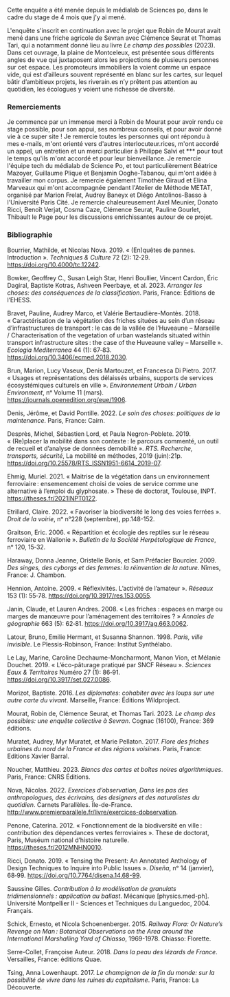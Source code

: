 Cette enquête a été menée depuis le médialab de Sciences po, dans le cadre du stage de 4 mois que j'y ai mené.

L'enquête s'inscrit en continuation avec le projet que Robin de Mourat avait mené dans une friche agricole de Sevran avec Clémence Seurat et Thomas Tari, qui a notamment donné lieu au livre *Le champ des possibles* (2023). Dans cet ouvrage, la plaine de Montceleux, est présentée sous différents angles de vue qui juxtaposent alors les projections de plusieurs personnes sur cet espace. Les promoteurs immobiliers la voient comme un espace vide, qui est d’ailleurs souvent représenté en blanc sur les cartes, sur lequel bâtir d’ambitieux projets, les riverain.es n’y prêtent pas attention au quotidien, les écologues y voient une richesse de diversité.

### Remerciements

Je commence par un immense merci à Robin de Mourat pour avoir rendu ce stage possible, pour son appui, ses nombreux conseils, et pour avoir donné vie à ce super site ! Je remercie toutes les personnes qui ont répondu à mes e-mails, m'ont orienté vers d'autres interlocuteur.rices, m'ont accordé un appel, un entretien et un merci particulier à Philippe Salvi et *** pour tout le temps qu'ils m'ont accordé et pour leur bienveillance. Je remercie l'équipe tech du médialab de Science Po, et tout particulièrement Béatrice Mazoyer, Guillaume Plique et Benjamin Ooghe-Tabanou, qui m'ont aidée à travailler mon corpus. Je remercie également Timothée Giraud et Elina Marveaux qui m'ont accompagnée pendant l'Atelier de Méthode METAT, organisé par Marion Frelat, Audrey Baneyx et Diégo Antolinos-Basso à l'Université Paris Cité. Je remercie chaleureusement Axel Meunier, Donato Ricci, Benoît Verjat, Cosma Caze, Clémence Seurat, Pauline Gourlet, Thibault le Page pour les discussions enrichissantes autour de ce projet.


### Bibliographie

Bourrier, Mathilde, et Nicolas Nova. 2019. « (En)quêtes de pannes. Introduction ». *Techniques & Culture* 72 (2): 12‑29. https://doi.org/10.4000/tc.12242.

Bowker, Geoffrey C., Susan Leigh Star, Henri Boullier, Vincent Cardon, Éric Dagiral, Baptiste Kotras, Ashveen Peerbaye, et al. 2023. *Arranger les choses: des conséquences de la classification*. Paris, France: Éditions de l’EHESS.

Bravet, Pauline, Audrey Marco, et Valérie Bertaudière-Montès. 2018. « Caractérisation de la végétation des friches situées au sein d’un réseau d’infrastructures de transport : le cas de la vallée de l’Huveaune – Marseille / Characterisation of the vegetation of urban wastelands situated within transport infrastructure sites : the case of the Huveaune valley – Marseille ». *Ecologia Mediterranea* 44 (1): 67‑83. https://doi.org/10.3406/ecmed.2018.2030.

Brun, Marion, Lucy Vaseux, Denis Martouzet, et Francesca Di Pietro. 2017. « Usages et représentations des délaissés urbains, supports de services écosystémiques culturels en ville ». *Environnement Urbain / Urban Environment*, nᵒ Volume 11 (mars). https://journals.openedition.org/eue/1906.

Denis, Jérôme, et David Pontille. 2022. *Le soin des choses: politiques de la maintenance*. Paris, France: Cairn.

Desprès, Michel, Sébastien Lord, et Paula Negron-Poblete. 2019. « (Re)placer la mobilité dans son contexte : le parcours commenté, un outil de recueil et d’analyse de données demobilité ». *RTS. Recherche, transports, sécurité*, La mobilité en méthodes, 2019 (juin):21p. https://doi.org/10.25578/RTS_ISSN1951-6614_2019-07.

Ehmig, Muriel. 2021. « Maitrise de la végétation dans un environnement ferroviaire : ensemencement choisi de voies de service comme une alternative à l’emploi du glyphosate. » These de doctorat, Toulouse, INPT. https://theses.fr/2021INPT0122.

Etrillard, Claire. 2022. « Favoriser la biodiversité le long des voies ferrées ». *Droit de la voirie*, nᵒ n°228 (septembre), pp.148-152.

Graitson, Eric. 2006. « Répartition et écologie des reptiles sur le réseau ferroviaire en Wallonie ». *Bulletin de la Société Herpétologique de France*, nᵒ 120, 15‑32.

Haraway, Donna Jeanne, Oristelle Bonis, et Sam Préfacier Bourcier. 2009. *Des singes, des cyborgs et des femmes: la réinvention de la nature*. Nîmes, France: J. Chambon.

Hennion, Antoine. 2009. « Réflexivités. L’activité de l’amateur ». *Réseaux* 153 (1): 55‑78. https://doi.org/10.3917/res.153.0055.

Janin, Claude, et Lauren Andres. 2008. « Les friches : espaces en marge ou marges de manœuvre pour l’aménagement des territoires ? » *Annales de géographie* 663 (5): 62‑81. https://doi.org/10.3917/ag.663.0062.

Latour, Bruno, Emilie Hermant, et Susanna Shannon. 1998. *Paris, ville invisible*. Le Plessis-Robinson, France: Institut Synthélabo.

Le Lay, Marine, Caroline Dechaume-Moncharmont, Manon Vion, et Mélanie Douchet. 2019. « L’éco-pâturage pratiqué par SNCF Réseau ». *Sciences Eaux & Territoires* Numéro 27 (1): 86‑91. https://doi.org/10.3917/set.027.0086.

Morizot, Baptiste. 2016. *Les diplomates: cohabiter avec les loups sur une autre carte du vivant*. Marseille, France: Éditions Wildproject.

Mourat, Robin de, Clémence Seurat, et Thomas Tari. 2023. *Le champ des possibles: une enquête collective à Sevran*. Cognac (16100), France: 369 éditions.

Muratet, Audrey, Myr Muratet, et Marie Pellaton. 2017. *Flore des friches urbaines du nord de la France et des régions voisines*. Paris, France: Editions Xavier Barral.

Noucher, Matthieu. 2023. *Blancs des cartes et boîtes noires algorithmiques*. Paris, France: CNRS Éditions.

Nova, Nicolas. 2022. *Exercices d’observation, Dans les pas des anthropologues, des écrivains, des designers et des naturalistes du quotidien*. Carnets Parallèles. Île-de-France. http://www.premierparallele.fr/livre/exercices-dobservation.

Penone, Caterina. 2012. « Fonctionnement de la biodiversité en ville : contribution des dépendances vertes ferroviaires ». These de doctorat, Paris, Muséum national d’histoire naturelle. https://theses.fr/2012MNHN0010.

Ricci, Donato. 2019. « Tensing the Present: An Annotated Anthology of Design Techniques to Inquire into Public Issues ». *Diseña*, nᵒ 14 (janvier), 68‑99. https://doi.org/10.7764/disena.14.68-99.

Saussine Gilles. *Contribution à la modélisation de granulats tridimensionnels : application au ballast*. Mécanique [physics.med-ph]. Université Montpellier II - Sciences et Techniques du Languedoc, 2004. Français.

Schick, Ernesto, et Nicola Schoenenberger. 2015. *Railway Flora: Or Nature’s Revenge on Man : Botanical Observations on the Area around the International Marshalling Yard of Chiasso*, 1969-1978. Chiasso: Florette.

Serre-Collet, Françoise Auteur. 2018. *Dans la peau des lézards de France*. Versailles, France: éditions Quae.

Tsing, Anna Lowenhaupt. 2017. *Le champignon de la fin du monde: sur la possibilité de vivre dans les ruines du capitalisme*. Paris, France: La Découverte.